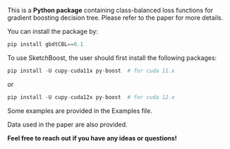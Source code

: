 This is a **Python package** containing class-balanced loss functions for gradient boosting decision tree. 
Please refer to the paper for more details.

You can install the package by:
```python
pip install gbdtCBL==0.1
```

To use SketchBoost, the user should first install the following packages:
```python
pip install -U cupy-cuda11x py-boost  # for cuda 11.x
```
or 
```python
pip install -U cupy-cuda12x py-boost  # for cuda 12.x
```


Some examples are provided in the Examples file.

Data used in the paper are also provided.



**Feel free to reach out if you have any ideas or questions!**
